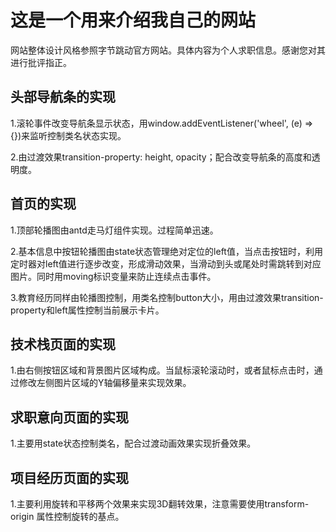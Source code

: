 # 这是一个用来介绍我自己的网站
网站整体设计风格参照字节跳动官方网站。具体内容为个人求职信息。感谢您对其进行批评指正。

## 头部导航条的实现  

1.滚轮事件改变导航条显示状态，用window.addEventListener('wheel', (e) => {})来监听控制类名状态实现。 

2.由过渡效果transition-property: height, opacity；配合改变导航条的高度和透明度。

## 首页的实现  

1.顶部轮播图由antd走马灯组件实现。过程简单迅速。  

2.基本信息中按钮轮播图由state状态管理绝对定位的left值，当点击按钮时，利用定时器对left值进行逐步改变，形成滑动效果，当滑动到头或尾处时需跳转到对应图片。同时用moving标识变量来防止连续点击事件。  

3.教育经历同样由轮播图控制，用类名控制button大小，用由过渡效果transition-property和left属性控制当前展示卡片。  

## 技术栈页面的实现  

1.由右侧按钮区域和背景图片区域构成。当鼠标滚轮滚动时，或者鼠标点击时，通过修改左侧图片区域的Y轴偏移量来实现效果。

## 求职意向页面的实现
1.主要用state状态控制类名，配合过渡动画效果实现折叠效果。  

## 项目经历页面的实现
1.主要利用旋转和平移两个效果来实现3D翻转效果，注意需要使用transform-origin 属性控制旋转的基点。
